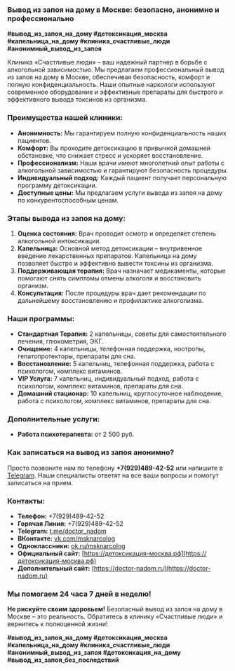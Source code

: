 ### Вывод из запоя на дому в Москве: безопасно, анонимно и профессионально

**#вывод_из_запоя_на_дому #детоксикация_москва #капельница_на_дому #клиника_счастливые_люди #анонимный_вывод_из_запоя**

Клиника «Счастливые люди» – ваш надежный партнер в борьбе с алкогольной зависимостью. Мы предлагаем профессиональный вывод из запоя на дому в Москве, обеспечивая безопасность, комфорт и полную конфиденциальность. Наши опытные наркологи используют современное оборудование и эффективные препараты для быстрого и эффективного вывода токсинов из организма.

### Преимущества нашей клиники:

* **Анонимность:** Мы гарантируем полную конфиденциальность наших пациентов.
* **Комфорт:** Вы проходите детоксикацию в привычной домашней обстановке, что снижает стресс и ускоряет восстановление.
* **Профессионализм:** Наши врачи имеют многолетний опыт работы с алкогольной зависимостью и гарантируют безопасность процедуры.
* **Индивидуальный подход:** Каждый пациент получает персональную программу детоксикации.
* **Доступные цены:** Мы предлагаем услуги вывода из запоя на дому по конкурентоспособным ценам.

### Этапы вывода из запоя на дому:

1. **Оценка состояния:** Врач проводит осмотр и определяет степень алкогольной интоксикации.
2. **Капельница:** Основной метод детоксикации – внутривенное введение лекарственных препаратов. Капельница на дому позволяет быстро и эффективно вывести токсины из организма.
3. **Поддерживающая терапия:** Врач назначает медикаменты, которые помогают снять симптомы отмены алкоголя и восстановить организм.
4. **Консультация:** После процедуры врач дает рекомендации по дальнейшему восстановлению и профилактике алкоголизма.

### Наши программы:

* **Стандартная Терапия:** 2 капельницы, советы для самостоятельного лечения, глюкометрия, ЭКГ.
* **Очищение:** 4 капельницы, телефонная поддержка, ноотропы, гепатопротекторы, препараты для сна.
* **Восстановление:** 5 капельниц, телефонная поддержка, работа с психологом, комплекс витаминов.
* **VIP Услуга:** 7 капельниц, индивидуальный подход, работа с психологом, комплекс витаминов, препараты для сна.
* **Домашний стационар:** 10 капельниц, круглосуточное наблюдение, работа с психологом, комплекс витаминов, препараты для сна.

### Дополнительные услуги:

* **Работа психотерапевта:** от 2 500 руб.

### Как записаться на вывод из запоя анонимно?

Просто позвоните нам по телефону **+7(929)489-42-52** или напишите в [Telegram](https://t.me/doctor_nadom). Наши специалисты ответят на все ваши вопросы и помогут записаться на прием.

### Контакты:

* **Телефон:** +7(929)489-42-52
* **Горячая Линия:** +7(929)489-42-52
* **Telegram:** [t.me/doctor_nadom](https://t.me/doctor_nadom)
* **ВКонтакте:** [vk.com/msknarcolog](https://vk.com/msknarcolog)
* **Одноклассники:** [ok.ru/msknarcolog](https://ok.ru/msknarcolog)
* **Официальный сайт:** [https://детоксикация-москва.рф](https://детоксикация-москва.рф)
* **Дополнительный сайт:** [https://doctor-nadom.ru](https://doctor-nadom.ru)

### Мы помогаем 24 часа 7 дней в неделю!

**Не рискуйте своим здоровьем!** Безопасный вывод из запоя на дому в Москве – это реальность. Обратитесь в клинику «Счастливые люди» и вернитесь к полноценной жизни!

**#вывод_из_запоя_на_дому #детоксикация_москва #капельница_на_дому #клиника_счастливые_люди #анонимный_вывод_из_запоя #детоксикация_на_дому #вывод_из_запоя_без_последствий**
